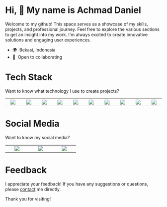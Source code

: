 Hi, 👋 My name is Achmad Daniel
=============================================================================================================================

Welcome to my github! This space serves as a showcase of my skills, projects, and professional journey. Feel free to explore the various sections to get an insight into my work. I'm always excited to create innovative solutions and engaging user experiences.

* 🌍  Bekasi, Indonesia
* 🤝  Open to collaborating

# Tech Stack

Want to know what technology I use to create projects?

<p align="center">
  <table width="100">
    <tr>
      <td align="center" width="60">
        <img src="https://img.icons8.com/?size=100&id=uJM6fQYqDaZK&format=png&color=000000"/>
      </td>
      <td align="center" width="60">
        <img src="https://img.icons8.com/?size=100&id=13679&format=png&color=000000"/>
      </td>
      <td align="center" width="60">
        <img src="https://img.icons8.com/?size=100&id=ZoxjA0jZDdFZ&format=png&color=000000"/>
      </td>
      <td align="center" width="60">
        <img src="https://img.icons8.com/?size=100&id=7I3BjCqe9rjG&format=png&color=000000"/>
      </td>
      <td align="center" width="60">
        <img src="https://img.icons8.com/?size=100&id=bzf0DqjXFHIW&format=png&color=000000"/>
      </td>
      <td align="center" width="60">
        <img src="https://img.icons8.com/?size=100&id=40669&format=png&color=000000"/>
      </td>
      <td align="center" width="60">
        <img src="https://img.icons8.com/?size=100&id=Of4lZV2lwBQI&format=png&color=000000"/>
      </td>
      <td align="center" width="60">
        <img src="https://img.icons8.com/?size=100&id=MWiBjkuHeMVq&format=png&color=000000"/>
      </td>
      <td align="center" width="60">
        <img src="https://img.icons8.com/?size=100&id=x7XMNGh2vdqA&format=png&color=000000"/>
      </td>
      <td align="center" width="60">
        <img src="https://img.icons8.com/?size=100&id=7AFcZ2zirX6Y&format=png&color=000000"/>
      </td>
    </tr>
  </table>
</p>

# Social Media

Want to know my social media?

<p align="center">
  <table width="100">
    <tr>
      <td align="center" width="60">
        <a href="https://x.com/achmaddaniel24"><img src="https://img.icons8.com/?size=100&id=ClbD5JTFM7FA&format=png&color=000000"/></a>
      </td>
      <td align="center" width="60">
        <a href="https://www.instagram.com/niel.dev_"><img src="https://img.icons8.com/fluency/96/000000/instagram-new.png"/></a>
      </td>
      <td align="center" width="60">
        <a href="https://youtube.com/@kudanil24"><img src="https://upload.wikimedia.org/wikipedia/commons/0/09/YouTube_full-color_icon_%282017%29.svg"/></a>
      </td>
    </tr>
  </table>
</p>

# Feedback

I appreciate your feedback! If you have any suggestions or questions, please [contact](mailto:achmad24daniel@gmail.com) me directly.

Thank you for visiting!
